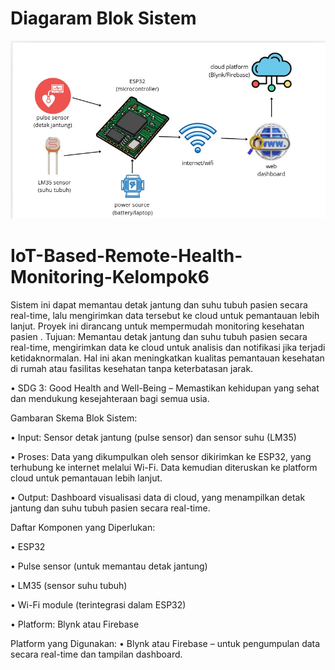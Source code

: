 # Diagaram Blok Sistem

![Diagram Blok Sistem](DiagramBlokSistem_Kel6.jpg)
# IoT-Based-Remote-Health-Monitoring-Kelompok6
Sistem ini dapat memantau detak jantung dan suhu tubuh pasien secara real-time, lalu mengirimkan data tersebut ke cloud untuk pemantauan lebih lanjut. Proyek ini dirancang untuk mempermudah monitoring kesehatan pasien .
Tujuan:
Memantau detak jantung dan suhu tubuh pasien secara real-time, mengirimkan data ke cloud untuk analisis dan notifikasi jika terjadi ketidaknormalan. Hal ini akan meningkatkan kualitas pemantauan kesehatan di rumah atau fasilitas kesehatan tanpa keterbatasan jarak.

•	SDG 3: Good Health and Well-Being – Memastikan kehidupan yang sehat dan mendukung kesejahteraan bagi semua usia.


Gambaran Skema Blok Sistem:

•	Input: Sensor detak jantung (pulse sensor) dan sensor suhu (LM35)

•	Proses: Data yang dikumpulkan oleh sensor dikirimkan ke ESP32, yang terhubung ke internet melalui Wi-Fi. Data kemudian diteruskan ke platform cloud untuk pemantauan lebih lanjut.

•	Output: Dashboard visualisasi data di cloud, yang menampilkan detak jantung dan suhu tubuh pasien secara real-time.

Daftar Komponen yang Diperlukan:

•	ESP32

•	Pulse sensor (untuk memantau detak jantung)

•	LM35 (sensor suhu tubuh)

•	Wi-Fi module (terintegrasi dalam ESP32)

•	Platform: Blynk atau Firebase

Platform yang Digunakan:
•	Blynk atau Firebase – untuk pengumpulan data secara real-time dan tampilan dashboard.
